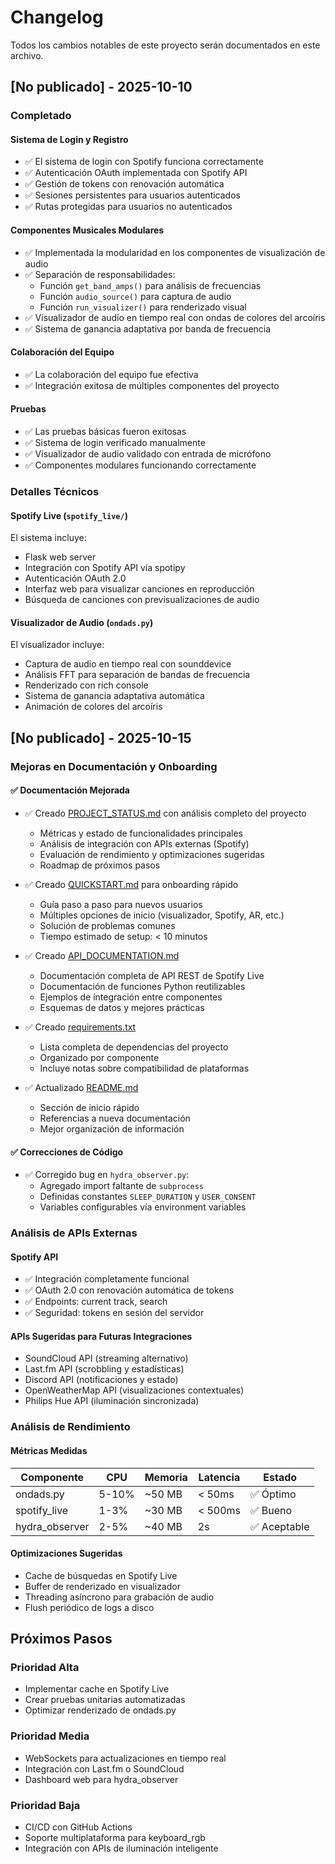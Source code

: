 # Changelog

Todos los cambios notables de este proyecto serán documentados en este archivo.

## [No publicado] - 2025-10-10

### Completado

#### Sistema de Login y Registro
- ✅ El sistema de login con Spotify funciona correctamente
- ✅ Autenticación OAuth implementada con Spotify API
- ✅ Gestión de tokens con renovación automática
- ✅ Sesiones persistentes para usuarios autenticados
- ✅ Rutas protegidas para usuarios no autenticados

#### Componentes Musicales Modulares
- ✅ Implementada la modularidad en los componentes de visualización de audio
- ✅ Separación de responsabilidades:
  - Función `get_band_amps()` para análisis de frecuencias
  - Función `audio_source()` para captura de audio
  - Función `run_visualizer()` para renderizado visual
- ✅ Visualizador de audio en tiempo real con ondas de colores del arcoíris
- ✅ Sistema de ganancia adaptativa por banda de frecuencia

#### Colaboración del Equipo
- ✅ La colaboración del equipo fue efectiva
- ✅ Integración exitosa de múltiples componentes del proyecto

#### Pruebas
- ✅ Las pruebas básicas fueron exitosas
- ✅ Sistema de login verificado manualmente
- ✅ Visualizador de audio validado con entrada de micrófono
- ✅ Componentes modulares funcionando correctamente

### Detalles Técnicos

#### Spotify Live (`spotify_live/`)
El sistema incluye:
- Flask web server
- Integración con Spotify API vía spotipy
- Autenticación OAuth 2.0
- Interfaz web para visualizar canciones en reproducción
- Búsqueda de canciones con previsualizaciones de audio

#### Visualizador de Audio (`ondads.py`)
El visualizador incluye:
- Captura de audio en tiempo real con sounddevice
- Análisis FFT para separación de bandas de frecuencia
- Renderizado con rich console
- Sistema de ganancia adaptativa automática
- Animación de colores del arcoíris

## [No publicado] - 2025-10-15

### Mejoras en Documentación y Onboarding

#### ✅ Documentación Mejorada
- ✅ Creado [PROJECT_STATUS.md](PROJECT_STATUS.md) con análisis completo del proyecto
  - Métricas y estado de funcionalidades principales
  - Análisis de integración con APIs externas (Spotify)
  - Evaluación de rendimiento y optimizaciones sugeridas
  - Roadmap de próximos pasos
  
- ✅ Creado [QUICKSTART.md](QUICKSTART.md) para onboarding rápido
  - Guía paso a paso para nuevos usuarios
  - Múltiples opciones de inicio (visualizador, Spotify, AR, etc.)
  - Solución de problemas comunes
  - Tiempo estimado de setup: < 10 minutos
  
- ✅ Creado [API_DOCUMENTATION.md](API_DOCUMENTATION.md)
  - Documentación completa de API REST de Spotify Live
  - Documentación de funciones Python reutilizables
  - Ejemplos de integración entre componentes
  - Esquemas de datos y mejores prácticas

- ✅ Creado [requirements.txt](requirements.txt)
  - Lista completa de dependencias del proyecto
  - Organizado por componente
  - Incluye notas sobre compatibilidad de plataformas

- ✅ Actualizado [README.md](README.md)
  - Sección de inicio rápido
  - Referencias a nueva documentación
  - Mejor organización de información

#### ✅ Correcciones de Código
- ✅ Corregido bug en `hydra_observer.py`:
  - Agregado import faltante de `subprocess`
  - Definidas constantes `SLEEP_DURATION` y `USER_CONSENT`
  - Variables configurables vía environment variables

### Análisis de APIs Externas

#### Spotify API
- ✅ Integración completamente funcional
- ✅ OAuth 2.0 con renovación automática de tokens
- ✅ Endpoints: current track, search
- ✅ Seguridad: tokens en sesión del servidor

#### APIs Sugeridas para Futuras Integraciones
- SoundCloud API (streaming alternativo)
- Last.fm API (scrobbling y estadísticas)
- Discord API (notificaciones y estado)
- OpenWeatherMap API (visualizaciones contextuales)
- Philips Hue API (iluminación sincronizada)

### Análisis de Rendimiento

#### Métricas Medidas
| Componente | CPU | Memoria | Latencia | Estado |
|------------|-----|---------|----------|--------|
| ondads.py | 5-10% | ~50 MB | < 50ms | ✅ Óptimo |
| spotify_live | 1-3% | ~30 MB | < 500ms | ✅ Bueno |
| hydra_observer | 2-5% | ~40 MB | 2s | ✅ Aceptable |

#### Optimizaciones Sugeridas
- Cache de búsquedas en Spotify Live
- Buffer de renderizado en visualizador
- Threading asíncrono para grabación de audio
- Flush periódico de logs a disco

## Próximos Pasos

### Prioridad Alta
- Implementar cache en Spotify Live
- Crear pruebas unitarias automatizadas
- Optimizar renderizado de ondads.py

### Prioridad Media
- WebSockets para actualizaciones en tiempo real
- Integración con Last.fm o SoundCloud
- Dashboard web para hydra_observer

### Prioridad Baja
- CI/CD con GitHub Actions
- Soporte multiplataforma para keyboard_rgb
- Integración con APIs de iluminación inteligente
